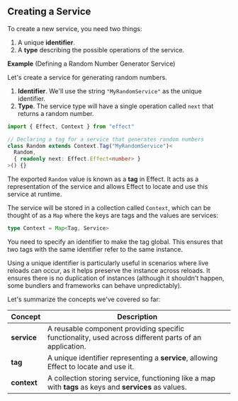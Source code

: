 ## Creating a Service

To create a new service, you need two things:

1. A unique **identifier**.
2. A **type** describing the possible operations of the service.

**Example** (Defining a Random Number Generator Service)

Let's create a service for generating random numbers.

1. **Identifier**. We'll use the string `"MyRandomService"` as the unique identifier.
2. **Type**. The service type will have a single operation called `next` that returns a random number.

```ts twoslash
import { Effect, Context } from "effect"

// Declaring a tag for a service that generates random numbers
class Random extends Context.Tag("MyRandomService")<
  Random,
  { readonly next: Effect.Effect<number> }
>() {}
```

The exported `Random` value is known as a **tag** in Effect. It acts as a representation of the service and allows Effect to locate and use this service at runtime.

The service will be stored in a collection called `Context`, which can be thought of as a `Map` where the keys are tags and the values are services:

```ts showLineNumbers=false
type Context = Map<Tag, Service>
```

<Aside type="note" title="Why Use Identifiers?">
  You need to specify an identifier to make the tag global. This ensures that two tags with the same identifier refer to the same instance.

Using a unique identifier is particularly useful in scenarios where live reloads can occur, as it helps preserve the instance across reloads. It ensures there is no duplication of instances (although it shouldn't happen, some bundlers and frameworks can behave unpredictably).

</Aside>

Let's summarize the concepts we've covered so far:

| Concept     | Description                                                                                            |
| ----------- | ------------------------------------------------------------------------------------------------------ |
| **service** | A reusable component providing specific functionality, used across different parts of an application.  |
| **tag**     | A unique identifier representing a **service**, allowing Effect to locate and use it.                  |
| **context** | A collection storing service, functioning like a map with **tags** as keys and **services** as values. |
